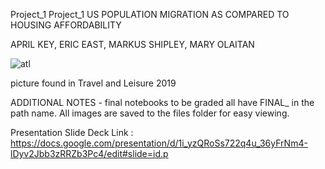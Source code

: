 Project_1
Project_1 US POPULATION MIGRATION AS COMPARED TO HOUSING AFFORDABILITY

APRIL KEY, ERIC EAST, MARKUS SHIPLEY, MARY OLAITAN

![atl](https://user-images.githubusercontent.com/94247881/152705384-1355e58f-ad43-4b15-bad6-627e6b0a2c15.jpg)


picture found in Travel and Leisure 2019



ADDITIONAL NOTES - final notebooks to be graded all have FINAL_ in the path name. 
All images are saved to the files folder for easy viewing. 

Presentation Slide Deck Link : https://docs.google.com/presentation/d/1i_yzQRoSs722q4u_36yFrNm4-lDyv2Jbb3zRRZb3Pc4/edit#slide=id.p
